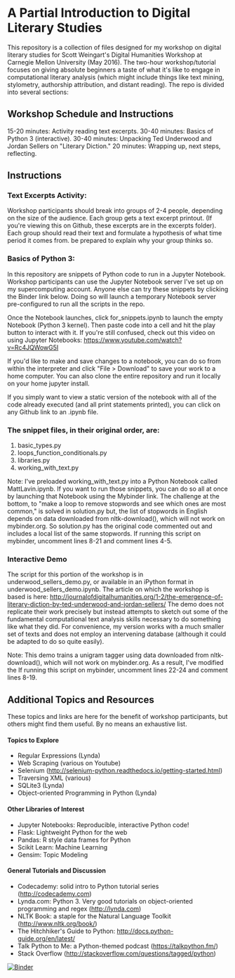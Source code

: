 # A Partial Introduction to Digital Literary Studies

This repository is a collection of files designed for my workshop on digital literary studies for Scott Weingart's Digital Humanities Workshop at Carnegie Mellon University (May 2016). The two-hour workshop/tutorial focuses on giving absolute beginners a taste of what it's like to engage in computational literary analysis (which might include things like text mining, stylometry, authorship attribution, and distant reading). The repo is divided into several sections:

## Workshop Schedule and Instructions

15-20 minutes: Activity reading text excerpts.
30-40 minutes: Basics of Python 3 (interactive).
30-40 minutes: Unpacking Ted Underwood and Jordan Sellers on "Literary Diction."
20 minutes: Wrapping up, next steps, reflecting.

## Instructions
### Text Excerpts Activity:
Workshop participants should break into groups of 2-4 people, depending on the size of the audience. Each group gets a text excerpt printout. (If you're viewing this on Github, these excerpts are in the excerpts folder). Each group should read their text and formulate a hypothesis of what time period it comes from. be prepared to explain why your group thinks so.

### Basics of Python 3:

In this repository are snippets of Python code to run in a Jupyter Notebook. Workshop participants can use the Jupyter Notebook server I've set up on my supercomputing account. Anyone else can try these snippets by clicking the Binder link below. Doing so will launch a temporary Notebook server pre-configured to run all the scripts in the repo.

Once the Notebook launches, click for_snippets.ipynb to launch the empty Notebook (Python 3 kernel). Then paste code into a cell and hit the play button to interact with it. If you're still confused, check out this video on using Jupyter Notebooks: https://www.youtube.com/watch?v=Rc4JQWowG5I

If you'd like to make and save changes to a notebook, you can do so from within the interpreter and click "File > Download" to save your work to a home computer. You can also clone the entire repository and run it locally on your home jupyter install.

If you simply want to view a static version of the notebook with all of the code already executed (and all print statements printed), you can click on any Github link to an .ipynb file.


### The snippet files, in their original order, are:

1. basic_types.py
2. loops_function_conditionals.py
3. libraries.py
4. working_with_text.py

Note: I've preloaded working_with_text.py into a Python Notebook called MattLavin.ipynb. If you want to run those snippets, you can do so all at once by launching that Notebook using the Mybinder link. The challenge at the bottom, to "make a loop to remove stopwords and see which ones are most common," is solved in solution.py but, the list of stopwords in English depends on data downloaded from nltk-download(), which will not work on mybinder.org. So solution.py has the original code commented out and includes a local list of the same stopwords. If running this script on mybinder, uncomment lines 8-21 and comment lines 4-5.

### Interactive Demo
The script for this portion of the workshop is in underwood_sellers_demo.py, or available in an iPython format in underwood_sellers_demo.ipynb. The article on which the workshop is based is here: http://journalofdigitalhumanities.org/1-2/the-emergence-of-literary-diction-by-ted-underwood-and-jordan-sellers/
The demo does not replicate their work precisely but instead attempts to sketch out some of the fundamental computational text analysis skills necessary to do something like what they did. For convenience, my version works with a much smaller set of texts and does not employ an intervening database (although it could be adapted to do so quite easily).

Note: This demo trains a unigram tagger using data downloaded from nltk-download(), which will not work on mybinder.org. As a result, I've modified the  If running this script on mybinder, uncomment lines 22-24 and comment lines  8-19.

## Additional Topics and Resources
These topics and links are here for the benefit of workshop participants, but others might find them useful. By no means an exhaustive list.

#### Topics to Explore
- Regular Expressions (Lynda)
- Web Scraping (various on Youtube)
- Selenium (http://selenium-python.readthedocs.io/getting-started.html)
- Traversing XML (various)
- SQLite3 (Lynda)
- Object-oriented Programming in Python (Lynda)

#### Other Libraries of Interest
- Jupyter Notebooks: Reproducible, interactive Python code!
- Flask: Lightweight Python for the web
- Pandas: R style data frames for Python
- Scikit Learn: Machine Learning
- Gensim: Topic Modeling

#### General Tutorials and Discussion
- Codecademy: solid intro to Python tutorial series (http://codecademy.com)
- Lynda.com: Python 3. Very good tutorials on object-oriented programming and regex (http://lynda.com)
- NLTK Book: a staple for the Natural Language Toolkit (http://www.nltk.org/book/)
- The Hitchhiker's Guide to Python: http://docs.python-guide.org/en/latest/
- Talk Python to Me: a Python-themed podcast (https://talkpython.fm/)
- Stack Overflow (http://stackoverflow.com/questions/tagged/python)

[![Binder](http://mybinder.org/badge.svg)](http://mybinder.org/repo/mjlavin80/basics_of_text_analysis_in_python)
